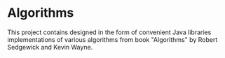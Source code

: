 # Algorithms

This project contains designed in the form of convenient Java libraries implementations of various algorithms from book 
"Algorithms" by  Robert Sedgewick and Kevin Wayne.
